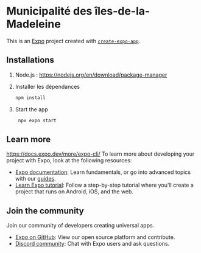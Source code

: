 # Municipalité des îles-de-la-Madeleine

This is an [Expo](https://expo.dev) project created with [`create-expo-app`](https://www.npmjs.com/package/create-expo-app).

## Installations
1. Node.js : https://nodejs.org/en/download/package-manager

2. Installer les dépendances

   ```bash
   npm install
   ```

3. Start the app

   ```bash
    npx expo start
   ```

## Learn more
https://docs.expo.dev/more/expo-cli/
To learn more about developing your project with Expo, look at the following resources:

- [Expo documentation](https://docs.expo.dev/): Learn fundamentals, or go into advanced topics with our [guides](https://docs.expo.dev/guides).
- [Learn Expo tutorial](https://docs.expo.dev/tutorial/introduction/): Follow a step-by-step tutorial where you'll create a project that runs on Android, iOS, and the web.

## Join the community

Join our community of developers creating universal apps.

- [Expo on GitHub](https://github.com/expo/expo): View our open source platform and contribute.
- [Discord community](https://chat.expo.dev): Chat with Expo users and ask questions.

